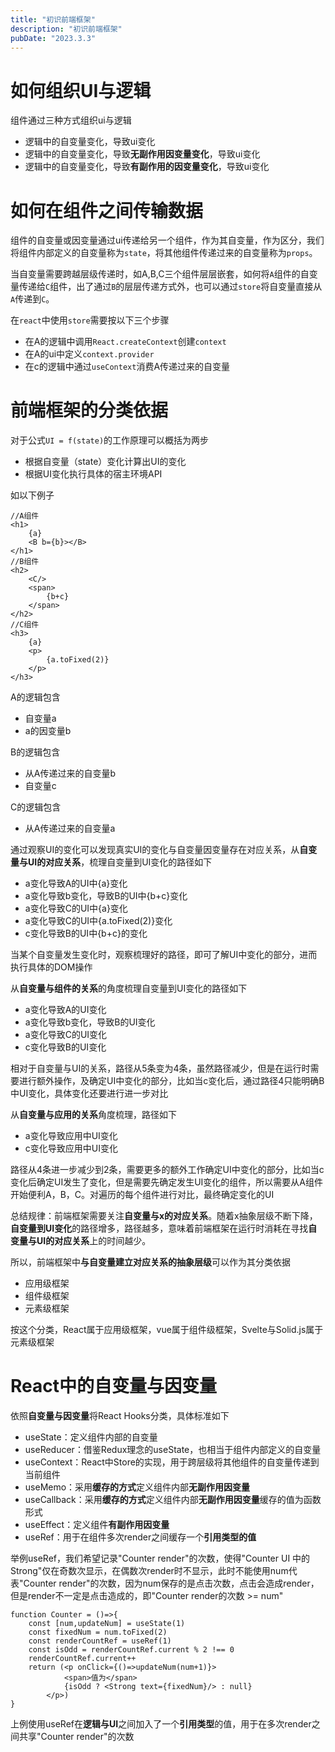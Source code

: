 ```yaml
---
title: "初识前端框架"
description: "初识前端框架"
pubDate: "2023.3.3"
---
```

# 如何组织UI与逻辑

组件通过三种方式组织ui与逻辑

- 逻辑中的自变量变化，导致ui变化
- 逻辑中的自变量变化，导致**无副作用因变量变化**，导致ui变化
- 逻辑中的自变量变化，导致**有副作用的因变量变化**，导致ui变化

# 如何在组件之间传输数据

组件的自变量或因变量通过ui传递给另一个组件，作为其自变量，作为区分，我们将组件内部定义的自变量称为`state`，将其他组件传递过来的自变量称为`props`。

当自变量需要跨越层级传递时，如A,B,C三个组件层层嵌套，如何将`A`组件的自变量传递给`C`组件，出了通过`B`的层层传递方式外，也可以通过`store`将自变量直接从`A`传递到`C`。

在`react`中使用`store`需要按以下三个步骤

- 在A的逻辑中调用`React.createContext`创建`context`
- 在A的ui中定义`context.provider`
- 在c的逻辑中通过`useContext`消费A传递过来的自变量

# 前端框架的分类依据

对于公式`UI = f(state)`的工作原理可以概括为两步

- 根据自变量（state）变化计算出UI的变化
- 根据UI变化执行具体的宿主环境API

如以下例子

```react
//A组件	
<h1>
	{a}
    <B b={b}></B>
</h1>
//B组件
<h2>
    <C/>
    <span>
        {b+c}
    </span>
</h2>
//C组件
<h3>
    {a}
    <p>
        {a.toFixed(2)}
    </p>
</h3>
```

A的逻辑包含

- 自变量a
- a的因变量b

B的逻辑包含

- 从A传递过来的自变量b
- 自变量c

C的逻辑包含

- 从A传递过来的自变量a

通过观察UI的变化可以发现真实UI的变化与自变量因变量存在对应关系，从**自变量与UI的对应关系**，梳理自变量到UI变化的路径如下

- a变化导致A的UI中{a}变化
- a变化导致b变化，导致B的UI中{b+c}变化
- a变化导致C的UI中{a}变化
- a变化导致C的UI中{a.toFixed(2)}变化
- c变化导致B的UI中{b+c}的变化

当某个自变量发生变化时，观察梳理好的路径，即可了解UI中变化的部分，进而执行具体的DOM操作

从**自变量与组件的关系**的角度梳理自变量到UI变化的路径如下

- a变化导致A的UI变化
- a变化导致b变化，导致B的UI变化
- a变化导致C的UI变化
- c变化导致B的UI变化

相对于自变量与UI的关系，路径从5条变为4条，虽然路径减少，但是在运行时需要进行额外操作，及确定UI中变化的部分，比如当c变化后，通过路径4只能明确B中UI变化，具体变化还要进行进一步对比

从**自变量与应用的关系**角度梳理，路径如下

- a变化导致应用中UI变化
- c变化导致应用中UI变化

路径从4条进一步减少到2条，需要更多的额外工作确定UI中变化的部分，比如当c变化后确定UI发生了变化，但是需要先确定发生UI变化的组件，所以需要从A组件开始便利A，B，C。对遍历的每个组件进行对比，最终确定变化的UI

总结规律：前端框架需要关注**自变量与x的对应关系**。随着x抽象层级不断下降，**自变量到UI变化**的路径增多，路径越多，意味着前端框架在运行时消耗在寻找**自变量与UI的对应关系**上的时间越少。

所以，前端框架中**与自变量建立对应关系的抽象层级**可以作为其分类依据

- 应用级框架
- 组件级框架
- 元素级框架

按这个分类，React属于应用级框架，vue属于组件级框架，Svelte与Solid.js属于元素级框架

# React中的自变量与因变量

依照**自变量与因变量**将React Hooks分类，具体标准如下

- useState：定义组件内部的自变量
- useReducer：借鉴Redux理念的useState，也相当于组件内部定义的自变量
- useContext：React中Store的实现，用于跨层级将其他组件的自变量传递到当前组件
- useMemo：采用**缓存的方式**定义组件内部**无副作用因变量**
- useCallback：采用**缓存的方式**定义组件内部**无副作用因变量**缓存的值为函数形式
- useEffect：定义组件**有副作用因变量**
- useRef：用于在组件多次render之间缓存一个**引用类型的值**

举例useRef，我们希望记录"Counter render"的次数，使得"Counter UI 中的 Strong"仅在奇数次显示，在偶数次render时不显示，此时不能使用num代表"Counter render"的次数，因为num保存的是点击次数，点击会造成render，但是render不一定是点击造成的，即"Counter render的次数 >= num"

```react
function Counter = ()=>{
    const [num,updateNum] = useState(1)
    const fixedNum = num.toFixed(2)
    const renderCountRef = useRef(1)
    const isOdd = renderCountRef.current % 2 !== 0
    renderCountRef.current++
    return (<p onClick={()=>updateNum(num+1)}>
    		<span>值为</span>
            {isOdd ? <Strong text={fixedNum}/> : null}
        </p>)
}	
```

上例使用useRef在**逻辑与UI**之间加入了一个**引用类型**的值，用于在多次render之间共享"Counter render"的次数